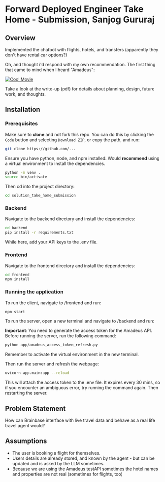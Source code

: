# Forward Deployed Engineer Take Home - Submission, Sanjog Gururaj

## Overview

Implemented the chatbot with flights, hotels, and transfers (apparently they don't have rental car options?)

Oh, and thought i'd respond with my own recommendation. The first thing that came to mind when I heard "Amadeus":

[![Cool Movie](https://img.youtube.com/vi/awqqTGI4B-c/0.jpg)](https://www.youtube.com/watch?v=awqqTGI4B-c)

Take a look at the write-up (pdf) for details about planning, design, future work, and thoughts.

## Installation

### Prerequisites

Make sure to **clone** and not fork this repo. You can do this by clicking the `Code` button and selecting `Download ZIP`, or copy the path, and run:

```bash
git clone https://github.com/...
```

Ensure you have python, node, and npm installed. 
Would **recommend** using a virtual environment to install the dependencies.

```bash
python -m venv .
source bin/activate
```

Then cd into the project directory:

```bash
cd solution_take_home_submission 
```

### Backend

Navigate to the backend directory and install the dependencies:

```bash
cd backend
pip install -r requirements.txt
```

While here, add your API keys to the .env file.

### Frontend

Navigate to the frontend directory and install the dependencies:

```bash
cd frontend
npm install
```

### Running the application
To run the client, navigate to /frontend and run:

```bash
npm start
```

To run the server, open a new terminal and navigate to /backend and run:

**Important**: You need to generate the access token for the Amadeus API. Before running the server, run the following command:

```bash
python app/amadeus_access_token_refresh.py
```

Remember to activate the virtual environment in the new terminal.

Then run the server and refresh the webpage:

```bash
uvicorn app.main:app --reload
```

This will attach the access token to the .env file. It expires every 30 mins, so if you encounter an ambiguous error, try running the command again. Then restarting the server.

## Problem Statement

How can Brainbase interface with live travel data and behave as a real life travel agent would?

## Assumptions

- The user is booking a flight for themselves.
- Users details are already stored, and known by the agent - but can be updated and is asked by the LLM sometimes.
- Because we are using the Amadeus testAPI sometimes the hotel names and properties are not real (sometimes for flights, too)